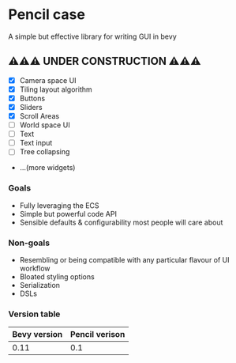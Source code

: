 # Pencil case
A simple but effective library for writing GUI in bevy

## ⚠⚠⚠ UNDER CONSTRUCTION ⚠⚠⚠
- [x] Camera space UI
- [x] Tiling layout algorithm
- [x] Buttons
- [x] Sliders
- [x] Scroll Areas
- [ ] World space UI
- [ ] Text
- [ ] Text input
- [ ] Tree collapsing
- ...(more widgets)

### Goals
- Fully leveraging the ECS
- Simple but powerful code API
- Sensible defaults & configurability most people will care about

### Non-goals
- Resembling or being compatible with any particular flavour of UI workflow
- Bloated styling options
- Serialization
- DSLs

### Version table
| Bevy version | Pencil verison |
|--------------|----------------|
| 0.11         | 0.1            |
